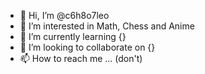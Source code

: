- 👋 Hi, I’m @c6h8o7leo
- 👀 I’m interested in Math, Chess and Anime
- 🌱 I’m currently learning {}
- 💞️ I’m looking to collaborate on {}
- 📫 How to reach me ... (don't)

<!---
c6h8o7leo/c6h8o7leo is a ✨ special ✨ repository because its `README.md` (this file) appears on your GitHub profile.
You can click the Preview link to take a look at your changes.
--->
